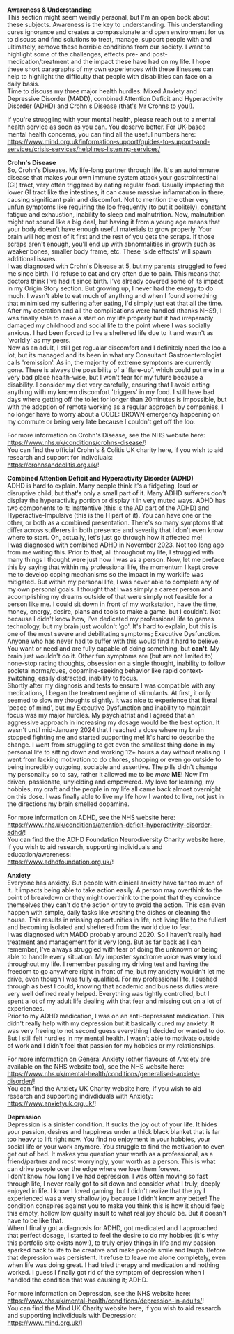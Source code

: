 <p>
<br />
<strong>Awareness & Understanding</strong>
<br />
This section might seem weirdly personal, but I'm an open book about these subjects. Awareness is the key to understanding. This understanding cures ignorance and creates a compassionate and open environment for us to discuss and find solutions to treat, manage, support people with and ultimately, remove these horrible conditions from our society. I want to highlight some of the challenges, effects pre- and post-medication/treatment and the impact these have had on my life. I hope these short paragraphs of my own experiences with these illnesses can help to highlight the difficulty that people with disabilities can face on a daily basis.
<br />
Time to discuss my three major health hurdles: Mixed Anxiety and Depressive Disorder (MADD), combined Attention Deficit and Hyperactivity Disorder (ADHD) and Crohn's Disease (that's Mr Crohns to you!).
</p>
<p>
If you're struggling with your mental health, please reach out to a mental health service as soon as you can. You deserve better. For UK-based mental health concerns, you can find all the useful numbers here:
<br />
<a href="https://www.mind.org.uk/information-support/guides-to-support-and-services/crisis-services/helplines-listening-services/">https://www.mind.org.uk/information-support/guides-to-support-and-services/crisis-services/helplines-listening-services/</a>
</p>
<p>
<strong>Crohn's Disease</strong>
<br />
So, Crohn's Disease. My life-long partner through life. It's an autoimmune disease that makes your own immune system attack your gastrointestinal (GI) tract, very often triggered by eating regular food. Usually impacting the lower GI tract like the intestines, it can cause massive inflammation in there, causing significant pain and discomfort. Not to mention the other very unfun symptoms like requiring the loo frequently (to put it politely), constant fatigue and exhaustion, inability to sleep and malnutrition. Now, malnutrition might not sound like a big deal, but having it from a young age means that your body doesn't have enough useful materials to grow properly. Your brain will hog most of it first and the rest of you gets the scraps. If those scraps aren't enough, you'll end up with abnormalities in growth such as weaker bones, smaller body frame, etc. These 'side effects' will spawn additional issues.
<br />
I was diagnosed with Crohn's Disease at 5, but my parents struggled to feed me since birth. I'd refuse to eat and cry often due to pain. This means that doctors think I've had it since birth. I've already covered some of its impact in my Origin Story section. But growing up, I never had the energy to do much. I wasn't able to eat much of anything and when I found something that minimised my suffering after eating, I'd simply just eat that all the time. After my operation and all the complications were handled (thanks NHS!), I was finally able to make a start on my life properly but it had irreparably damaged my childhood and social life to the point where I was socially anxious. I had been forced to live a sheltered life due to it and wasn't as 'worldly' as my peers.
<br />
Now as an adult, I still get regualar discomfort and I definitely need the loo a lot, but its managed and its been in what my Consultant Gastroenterologist calls 'remission'. As in, the majority of extreme symptoms are currently gone. There is always the possibility of a 'flare-up', which could put me in a very bad place health-wise, but I won't fear for my future because a disability. I consider my diet very carefully, ensuring that I avoid eating anything with my known discomfort 'triggers' in my food. I still have bad days where getting off the toilet for longer than 20minutes is impossible, but with the adoption of remote working as a regular approach by companies, I no longer have to worry about a CODE: BROWN emergency happening on my commute or being very late because I couldn't get off the loo.
</p>
<p>
For more information on Crohn's Disease, see the NHS website here:
<br />
<a href="https://www.nhs.uk/conditions/crohns-disease/">https://www.nhs.uk/conditions/crohns-disease/</a>!
<br />
You can find the official Crohn's & Colitis UK charity here, if you wish to aid research and support for indivdiuals:
<br />
<a href="https://crohnsandcolitis.org.uk/">https://crohnsandcolitis.org.uk/</a>!
</p>
<p>
<strong>Combined Attention Deficit and Hyperactivity Disorder (ADHD)</strong>
<br />
ADHD is hard to explain. Many people think it's a fidgeting, loud or disruptive child, but that's only a small part of it. Many ADHD sufferers don't display the hyperactivity portion or display it in very muted ways. ADHD has two components to it: Inattentive (this is the AD part of the ADHD) and Hyperactive-Impulsive (this is the H part of it). You can have one or the other, or both as a combined presentation. There's so many symptoms that differ across sufferers in both presence and severity that I don't even know where to start. Oh, actually, let's just go through how it affected me!
<br />
I was diagnosed with combined ADHD in November 2023. Not too long ago from me writing this. Prior to that, all throughout my life, I struggled with many things I thought were just how I was as a person. Now, let me preface this by saying that within my professional life, the momentum I kept drove me to develop coping mechanisms so the impact in my worklife was mitigated. But within my personal life, I was never able to complete any of my own personal goals. I thought that I was simply a career person and accomplishing my dreams outside of that were simply not feasible for a person like me. I could sit down in front of my workstation, have the time, money, energy, desire, plans and tools to make a game, but I couldn't. Not because I didn't know how, I've dedicated my professional life to games technology, but my brain just wouldn't 'go'. It's hard to explain, but this is one of the most severe and debilitating symptoms; Executive Dysfunction. Anyone who has never had to suffer with this would find it hard to believe. You want or need and are fully capable of doing something, but <b>can't</b>. My brain just wouldn't do it. Other fun symptoms are (but are not limited to) none-stop racing thoughts, obsession on a single thought, inability to follow societal norms/cues, dopamine-seeking behavior like rapid context-switching, easily distracted, inability to focus.
<br />
Shortly after my diagnosis and tests to ensure I was compatible with any medications, I began the treatment regime of stimulants. At first, it only seemed to slow my thoughts slightly. It was nice to experience that literal 'peace of mind', but my Executive Dysfunction and inability to maintain focus was my major hurdles. My psychiatrist and I agreed that an aggressive approach in increasing my dosage would be the best option. It wasn't until mid-January 2024 that I reached a dose where my brain stopped fighting me and started supporting me! It's hard to describe the change. I went from struggling to get even the smallest thing done in my personal life to sitting down and working 12+ hours a day without realising. I went from lacking motivation to do chores, shopping or even go outside to being incredibly outgoing, sociable and assertive. The pills didn't change my personality so to say, rather it allowed me to be <em>more</em> <b>ME</b>! Now I'm driven, passionate, unyielding and empowered. My love for learning, my hobbies, my craft and the people in my life all came back almost overnight on this dose. I was finally able to live my life how I wanted to live, not just in the directions my brain smelled dopamine.
</p>
<p>
For more information on ADHD, see the NHS website here:
<br />
<a href="https://www.nhs.uk/conditions/attention-deficit-hyperactivity-disorder-adhd/">https://www.nhs.uk/conditions/attention-deficit-hyperactivity-disorder-adhd/</a>!
<br />
You can find the the ADHD Foundation Neurodiversity Charity website here, if you wish to aid research, supporting individuals and education/awareness:
<br />
<a href="https://www.adhdfoundation.org.uk/">https://www.adhdfoundation.org.uk/</a>!
</p>
<p>
<strong>Anxiety</strong>
<br />
Everyone has anxiety. But people with clinical anxiety have far too much of it. It impacts being able to take action easily. A person may overthink to the point of breakdown or they might overthink to the point that they convince themselves they can't do the action or try to avoid the action. This can even happen with simple, daily tasks like washing the dishes or cleaning the house. This results in missing opportunities in life, not living life to the fullest and becoming isolated and sheltered from the world due to fear.
<br />
I was diagnosed with MADD probably around 2020. So I haven't really had treatment and management for it very long. But as far back as I can remember, I've always struggled with fear of doing the unknown or being able to handle every situation. My imposter syndrome voice was <b>very</b> loud throughout my life. I remember passing my driving test and having the freedom to go anywhere right in front of me, but my anxiety wouldn't let me drive, even though I was fully qualified. For my professional life, I pushed through as best I could, knowing that academic and business duties were very well defined really helped. Everything was tightly controlled, but I spent a lot of my adult life dealing with that fear and missing out on a lot of experiences.
<br />
Prior to my ADHD medication, I was on an anti-depressant medication. This didn't really help with my depression but it basically cured my anxiety. It was very freeing to not second guess everything I decided or wanted to do. But I still felt hurdles in my mental health. I wasn't able to motivate outside of work and I didn't feel that passion for my hobbies or my relationships.
</p>
<p>
For more information on General Anxiety (other flavours of Anxiety are available on the NHS website too), see the NHS website here:
<br />
<a href="https://www.nhs.uk/mental-health/conditions/generalised-anxiety-disorder/">https://www.nhs.uk/mental-health/conditions/generalised-anxiety-disorder/</a>!
<br />
You can find the Anxiety UK Charity website here, if you wish to aid research and supporting indivdiduals with Anxiety:
<br />
<a href="https://www.anxietyuk.org.uk/">https://www.anxietyuk.org.uk/</a>!
</p>
<p>
<strong>Depression</strong>
<br />
Depression is a sinister condition. It sucks the joy out of your life. It hides your passion, desires and happiness under a thick black blanket that is far too heavy to lift right now. You find no enjoyment in your hobbies, your social life or your work anymore. You struggle to find the motivation to even get out of bed. It makes you question your worth as a professional, as a friend/partner and most worryingly, your worth as a person. This is what can drive people over the edge where we lose them forever.
<br />
I don't know how long I've had depression. I was often moving so fast through life, I never really got to sit down and consider what I truly, deeply enjoyed in life. I know I loved gaming, but I didn't realize that the joy I experienced was a very shallow joy because I didn't know any better! The condition conspires against you to make you think this is how it should feel; this empty, hollow low quality insult to what real joy should be. But it doesn't have to be like that.
<br />
When I finally got a diagnosis for ADHD, got medicated and I approached that perfect dosage, I started to feel the desire to do my hobbies (it's why this portfolio site exists now!), to truly enjoy things in life and my passion sparked back to life to be creative and make people smile and laugh. Before that depression was persistent. It refuse to leave me alone completely, even when life was doing great. I had tried therapy and medication and nothing worked. I guess I finally got rid of the symptom of depression when I handled the condition that was causing it; ADHD.
</p>
<p>
For more information on Depression, see the NHS website here:
<br />
<a href="https://www.nhs.uk/mental-health/conditions/depression-in-adults/">https://www.nhs.uk/mental-health/conditions/depression-in-adults/</a>!
<br />
You can find the Mind UK Charity website here, if you wish to aid research and supporting indivdiduals with Depression:
<br />
<a href="https://www.mind.org.uk/">https://www.mind.org.uk/</a>!
</p>
